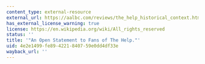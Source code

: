 ```yaml
---
content_type: external-resource
external_url: https://aalbc.com/reviews/the_help_historical_context.html
has_external_license_warning: true
license: https://en.wikipedia.org/wiki/All_rights_reserved
status: ''
title: '"An Open Statement to Fans of The Help."'
uid: 4e2e1499-fe89-4221-8407-59e0dd4df33e
wayback_url: ''
---
```

